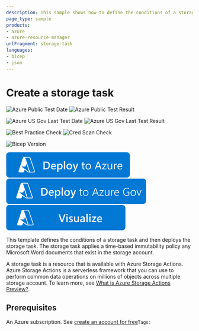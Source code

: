 ```yaml
---
description: This sample shows how to define the conditions of a storage task.
page_type: sample
products:
- azure
- azure-resource-manager
urlFragment: storage-task
languages:
- bicep
- json
---
```

# Create a storage task

![Azure Public Test Date](https://azurequickstartsservice.blob.core.windows.net/badges/quickstarts/microsoft.storage.actions/storage-task/PublicLastTestDate.svg)
![Azure Public Test Result](https://azurequickstartsservice.blob.core.windows.net/badges/quickstarts/microsoft.storage.actions/storage-task/PublicDeployment.svg)

![Azure US Gov Last Test Date](https://azurequickstartsservice.blob.core.windows.net/badges/quickstarts/microsoft.storage.actions/storage-task/FairfaxLastTestDate.svg)
![Azure US Gov Last Test Result](https://azurequickstartsservice.blob.core.windows.net/badges/quickstarts/microsoft.storage.actions/storage-task/FairfaxDeployment.svg)

![Best Practice Check](https://azurequickstartsservice.blob.core.windows.net/badges/quickstarts/microsoft.storage.actions/storage-task/BestPracticeResult.svg)
![Cred Scan Check](https://azurequickstartsservice.blob.core.windows.net/badges/quickstarts/microsoft.storage.actions/storage-task/CredScanResult.svg)

![Bicep Version](https://azurequickstartsservice.blob.core.windows.net/badges/quickstarts/microsoft.storage.actions/storage-task/BicepVersion.svg)

[![Deploy To Azure](https://raw.githubusercontent.com/Azure/azure-quickstart-templates/master/1-CONTRIBUTION-GUIDE/images/deploytoazure.svg?sanitize=true)](https://portal.azure.com/#create/Microsoft.Template/uri/https%3A%2F%2Fraw.githubusercontent.com%2FAzure%2Fazure-quickstart-templates%2Fmaster%2Fquickstarts%2Fmicrosoft.storage.actions%2Fstorage-task%2Fazuredeploy.json)
[![Deploy To Azure US Gov](https://raw.githubusercontent.com/Azure/azure-quickstart-templates/master/1-CONTRIBUTION-GUIDE/images/deploytoazuregov.svg?sanitize=true)](https://portal.azure.us/#create/Microsoft.Template/uri/https%3A%2F%2Fraw.githubusercontent.com%2FAzure%2Fazure-quickstart-templates%2Fmaster%2Fquickstarts%2Fmicrosoft.storage.actions%2Fstorage-task%2Fazuredeploy.json)
[![Visualize](https://raw.githubusercontent.com/Azure/azure-quickstart-templates/master/1-CONTRIBUTION-GUIDE/images/visualizebutton.svg?sanitize=true)](http://armviz.io/#/?load=https%3A%2F%2Fraw.githubusercontent.com%2FAzure%2Fazure-quickstart-templates%2Fmaster%2Fquickstarts%2Fmicrosoft.storage.actions%2Fstorage-task%2Fazuredeploy.json)

This template defines the conditions of a storage task and then deploys the storage task. The storage task applies a time-based immutability policy any Microsoft Word documents that exist in the storage account.

A storage task is a resource that is available with Azure Storage Actions. Azure Storage Actions is a serverless framework that you can use to perform common data operations on millions of objects across multiple storage account. To learn more, see [What is Azure Storage Actions Preview?](https://learn.microsoft.com/azure/storage-actions/overview).

## Prerequisites

An Azure subscription. See [create an account for free](https://azure.microsoft.com/free/?WT.mc_id=A261C142F)`Tags: `
